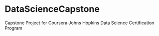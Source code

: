 # DataScienceCapstone
Capstone Project for Coursera Johns Hopkins Data Science Certification Program
